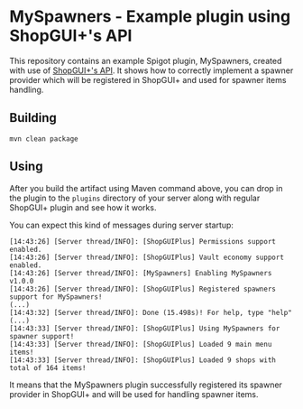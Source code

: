# MySpawners - Example plugin using ShopGUI+'s API
This repository contains an example Spigot plugin, MySpawners, created with use of [ShopGUI+'s API](https://github.com/brcdev-minecraft/shopgui-api).
It shows how to correctly implement a spawner provider which will be registered in ShopGUI+ and used for spawner items handling. 

## Building
`mvn clean package`

## Using
After you build the artifact using Maven command above, you can drop in the plugin to the `plugins` directory of your server along with regular ShopGUI+ plugin and see how it works.

You can expect this kind of messages during server startup:
```[14:43:26] [Server thread/INFO]: [ShopGUIPlus] Enabling ShopGUIPlus v1.19.9
[14:43:26] [Server thread/INFO]: [ShopGUIPlus] Permissions support enabled.
[14:43:26] [Server thread/INFO]: [ShopGUIPlus] Vault economy support enabled.
[14:43:26] [Server thread/INFO]: [MySpawners] Enabling MySpawners v1.0.0
[14:43:26] [Server thread/INFO]: [ShopGUIPlus] Registered spawners support for MySpawners!
(...)
[14:43:32] [Server thread/INFO]: Done (15.498s)! For help, type "help"
(...)
[14:43:33] [Server thread/INFO]: [ShopGUIPlus] Using MySpawners for spawner support!
[14:43:33] [Server thread/INFO]: [ShopGUIPlus] Loaded 9 main menu items!
[14:43:33] [Server thread/INFO]: [ShopGUIPlus] Loaded 9 shops with total of 164 items!
```

It means that the MySpawners plugin successfully registered its spawner provider in ShopGUI+ and will be used for handling spawner items.
